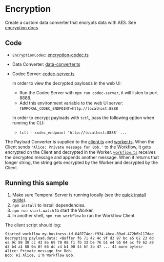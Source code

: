 # Encryption

Create a custom data converter that encrypts data with AES. See [encryption docs](https://docs.temporal.io/docs/typescript/data-converters#encryption).

## Code

- `EncryptionCodec`: [encryption-codec.ts](./src/encryption-codec.ts)
- Data Converter: [data-converter.ts](./src/data-converter.ts)
- Codec Server: [codec-server.ts](./src/codec-server.ts)

  In order to view the decrypted payloads in the web UI:

  - Run the Codec Server with `npm run codec-server`, it will listen to port 8888.
  - Add this environment variable to the web UI server: `TEMPORAL_CODEC_ENDPOINT=http://localhost:8888`

  In order to encrypt payloads with `tctl`, pass the following option when running the CLI:

  - `tctl --codec_endpoint 'http://localhost:8888' ...`

The Payload Converter is supplied to the [client.ts](./src/client.ts) and [worker.ts](./src/worker.ts). When the Client sends `'Alice: Private message for Bob.'` to the Workflow, it gets encrypted on the Client and decrypted in the Worker. [`workflow.ts`](./src/workflow.ts) receives the decrypted message and appends another message. When it returns that longer string, the string gets encrypted by the Worker and decrypted by the Client.

## Running this sample

1. Make sure Temporal Server is running locally (see the [quick install guide](https://docs.temporal.io/docs/server/quick-install/)).
1. `npm install` to install dependencies.
1. `npm run start.watch` to start the Worker.
1. In another shell, `npm run workflow` to run the Workflow Client.

The client script should log:

```
Started workflow my-business-id-840774ec-f934-4bca-89ad-472b6b117dae
Decrypting payload.data: <Buffer f6 71 42 4c 9f d3 97 bc e5 62 23 dd ea 9c 88 d0 cc 43 8e 69 70 08 f1 fb 33 be 76 b1 e4 b5 04 ac f9 62 a9 d3 b4 a1 80 0a 0f 66 dc c4 b1 90 44 6f 3b 47 ... 44 more bytes>
Alice: Private message for Bob.
Bob: Hi Alice, I'm Workflow Bob.
```
